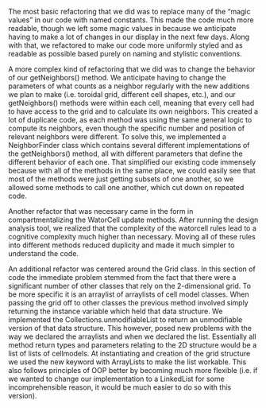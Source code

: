
The most basic refactoring that we did was to replace many of the “magic values” in our code with named constants. This made the code much more readable, though we left some magic values in because we anticipate having to make a lot of changes in our display in the next few days. Along with that, we refactored to make our code more uniformly styled and as readable as possible based purely on naming and stylistic conventions. 

A more complex kind of refactoring that we did was to change the behavior of our getNeighbors() method. We anticipate having to change the parameters of what counts as a neighbor regularly with the new additions we plan to make (i.e. toroidal grid, different cell shapes, etc.), and our getNeighbors() methods were within each cell, meaning that every cell had to have access to the grid and to calculate its own neighbors. This created a lot of duplicate code, as each method was using the same general logic to compute its neighbors, even though the specific number and position of relevant neighbors were different. To solve this, we implemented a NeighborFinder class which contains several different implementations of the getNeighbors() method, all with different parameters that define the different behavior of each one. That simplified our existing code immensely because with all of the methods in the same place, we could easily see that most of the methods were just getting subsets of one another, so we allowed some methods to call one another, which cut down on repeated code.

Another refactor that was necessary came in the form in compartmentalizing  the WatorCell update methods. After running the design analysis tool, we realized that the complexity of the watorcell rules lead to a cognitive complexity much higher than necessary. Moving all of these rules into different methods reduced duplicity and made it much simpler to understand the code.

An additional refactor was centered around the Grid class. In this section of code the immediate problem stemmed from the fact that there were a significant number of other classes that rely on the 2-dimensional grid. To be more specific it is an arraylist of arraylists of cell model classes. When passing the grid off to other classes the previous method involved simply returning the instance variable which held that data structure. We implemented the Collections.unmodifiableList to return an unmodifiable version of that data structure. This however, posed new problems with the way we declared the arraylists and when we declared the list. Essentially all method return types and parameters relating to the 2D structure would be a list of lists of cellmodels. At instantiating and creation of the grid structure we used the new keyword with ArrayLists to make the list workable. This also follows principles of OOP better by becoming much more flexible (i.e. if we wanted to change our implementation to a LinkedList for some incomprehensible reason, it would be much easier to do so with this version). 



